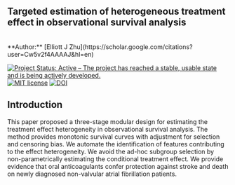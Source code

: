 ## Targeted estimation of heterogeneous treatment effect in observational survival analysis

<br>
**Author:** [Elliott J Zhu](https://scholar.google.com/citations?user=Cw5v2f4AAAAJ&hl=en)

[![Project Status: Active – The project has reached a stable, usable
state and is being actively
developed.](http://www.repostatus.org/badges/latest/active.svg)](http://www.repostatus.org/#active)
[![MIT
license](http://img.shields.io/badge/license-MIT-brightgreen.svg)](http://opensource.org/licenses/MIT)
[![DOI](https://zenodo.org/badge/DOI/10.1016/j.jbi.2020.103474.svg)](https://doi.org/10.1016/j.jbi.2020.103474)

## Introduction

This paper proposed a three-stage modular design for estimating the treatment effect heterogeneity in observational survival analysis.
The method provides monotonic survival curves with adjustment for selection and censoring bias.
We automate the identification of features contributing to the effect heterogeneity.
We avoid the ad-hoc subgroup selection by non-parametrically estimating the conditional treatment effect.
We provide evidence that oral anticoagulants confer protection against stroke and death on newly diagnosed non-valvular atrial fibrillation patients.
